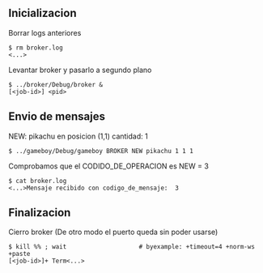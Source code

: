 ## Inicializacion
Borrar logs anteriores
```
$ rm broker.log
<...>
```

Levantar broker y pasarlo a segundo plano
```
$ ../broker/Debug/broker &
[<job-id>] <pid>
```

## Envio de mensajes

NEW: pikachu en posicion (1,1) cantidad: 1

```
$ ../gameboy/Debug/gameboy BROKER NEW pikachu 1 1 1

```

Comprobamos que el CODIDO_DE_OPERACION es NEW = 3

```
$ cat broker.log 
<...>Mensaje recibido con codigo_de_mensaje:  3
```


## Finalizacion
Cierro broker (De otro modo el puerto queda sin poder usarse)

```
$ kill %% ; wait                    # byexample: +timeout=4 +norm-ws +paste
[<job-id>]+ Term<...>
```

